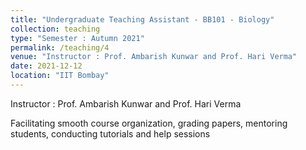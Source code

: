 ```yaml
---
title: "Undergraduate Teaching Assistant - BB101 - Biology"
collection: teaching
type: "Semester : Autumn 2021"
permalink: /teaching/4
venue: "Instructor : Prof. Ambarish Kunwar and Prof. Hari Verma"
date: 2021-12-12
location: "IIT Bombay"
---
```




Instructor : Prof. Ambarish Kunwar and Prof. Hari Verma

Facilitating smooth course organization, grading papers, mentoring students, conducting tutorials and help sessions
